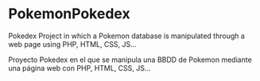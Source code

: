 # PokemonPokedex
Pokedex Project in which a Pokemon database is manipulated through a web page using PHP, HTML, CSS, JS...

Proyecto Pokedex en el que se manipula una BBDD de Pokemon mediante una página web con PHP, HTML, CSS, JS...
